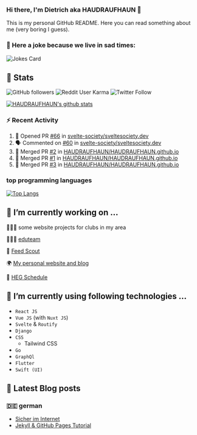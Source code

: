 ### Hi there, I'm Dietrich aka HAUDRAUFHAUN 👋

This is my personal GitHub README. Here you can read something about me (very boring I guess).

### 🤡 Here a joke because we live in sad times:
![Jokes Card](https://readme-jokes.vercel.app/api)

## :rocket: Stats

 ![GitHub followers](https://img.shields.io/github/followers/HAUDRAUFHAUN?label=GitHub-Followers&logo=GitHub&style=for-the-badge) ![Reddit User Karma](https://img.shields.io/reddit/user-karma/combined/haudraufhaun?logo=reddit&style=for-the-badge) ![Twitter Follow](https://img.shields.io/twitter/follow/haudraufhaun1?color=%231da1f2&logo=twitter&logoColor=%231da1f2&style=for-the-badge)
  
[![HAUDRAUFHAUN's github stats](https://github-readme-stats.vercel.app/api?username=HAUDRAUFHAUN&show_icons=true&theme=dracula&hide_border=true)](https://github.com/anuraghazra/github-readme-stats)

### ⚡ Recent Activity

<!--START_SECTION:activity-->
1. 💪 Opened PR [#66](https://github.com/svelte-society/sveltesociety.dev/pull/66) in [svelte-society/sveltesociety.dev](https://github.com/svelte-society/sveltesociety.dev)
2. 🗣 Commented on [#60](https://github.com/svelte-society/sveltesociety.dev/issues/60) in [svelte-society/sveltesociety.dev](https://github.com/svelte-society/sveltesociety.dev)
3. 🎉 Merged PR [#2](https://github.com/HAUDRAUFHAUN/HAUDRAUFHAUN.github.io/pull/2) in [HAUDRAUFHAUN/HAUDRAUFHAUN.github.io](https://github.com/HAUDRAUFHAUN/HAUDRAUFHAUN.github.io)
4. 🎉 Merged PR [#1](https://github.com/HAUDRAUFHAUN/HAUDRAUFHAUN.github.io/pull/1) in [HAUDRAUFHAUN/HAUDRAUFHAUN.github.io](https://github.com/HAUDRAUFHAUN/HAUDRAUFHAUN.github.io)
5. 🎉 Merged PR [#3](https://github.com/HAUDRAUFHAUN/HAUDRAUFHAUN.github.io/pull/3) in [HAUDRAUFHAUN/HAUDRAUFHAUN.github.io](https://github.com/HAUDRAUFHAUN/HAUDRAUFHAUN.github.io)
<!--END_SECTION:activity-->

### top programming languages
[![Top Langs](https://github-readme-stats.vercel.app/api/top-langs/?username=HAUDRAUFHAUN&theme=dracula&hide_border=true)](https://github.com/anuraghazra/github-readme-stats)

## 🔭 I’m currently working on ...

👨🏻‍💼 some website projects for clubs in my area

👨🏻‍🏫 <a href="https://github.com/HAUDRAUFHAUN/eduteam">eduteam</a>

📰 [Feed Scout](https://github.com/HAUDRAUFHAUN/feed-scout)

🌍 <a href="https://haudraufhauns.vercel.app/">My personal website and blog</a>

🏫 [HEG Schedule](https://github.com/HAUDRAUFHAUN/HEG-Schedule)


## 🌱 I’m currently using following technologies ...

- `React JS` 
- `Vue JS` (with `Nuxt JS`)
- `Svelte` & `Routify`
- `Django`
- `CSS`
  - Tailwind CSS
- `Go`
- `GraphQl`
- `Flutter`
- `Swift (UI)`

## 📕 Latest Blog posts 

### 🇩🇪 german

<!-- BLOG-POST-LIST:START -->
- [Sicher im Internet](https://haudraufhauns.vercel.app/blog/sicher-im-internet)
- [Jekyll &amp; GitHub Pages Tutorial](https://haudraufhauns.vercel.app/blog/jekyll-tutorial/)
